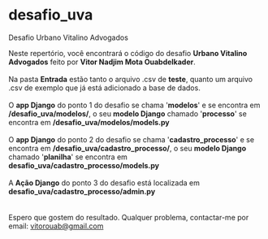 # desafio_uva
Desafio Urbano Vitalino Advogados

Neste repertório, você encontrará o código do desafio <b>Urbano Vitalino Advogados</b> feito por <b>Vitor Nadjim Mota Ouabdelkader</b>.
<br><br>
Na pasta <b>Entrada</b> estão tanto o arquivo .csv de <b>teste</b>, quanto um arquivo .csv de exemplo que já está adicionado a base de dados.
<br><br>
O <b>app Django</b> do ponto 1 do desafio se chama '<b>modelos</b>' e se encontra em <b>/desafio_uva/modelos/</b>,
o seu <b>modelo Django</b> chamado '<b>processo</b>' se encontra em <b>/desafio_uva/modelos/models.py</b>
<br><br>
O <b>app Django</b> do ponto 2 do desafio se chama '<b>cadastro_processo</b>' e se encontra em <b>/desafio_uva/cadastro_processo/</b>,
o seu <b>modelo Django</b> chamado '<b>planilha</b>' se encontra em <b>desafio_uva/cadastro_processo/models.py</b>
<br><br>
A <b>Ação Django</b> do ponto 3 do desafio está localizada em <b>desafio_uva/cadastro_processo/admin.py</b>
<br><br><br>
Espero que gostem do resultado. Qualquer problema, contactar-me por email: vitorouab@gmail.com
